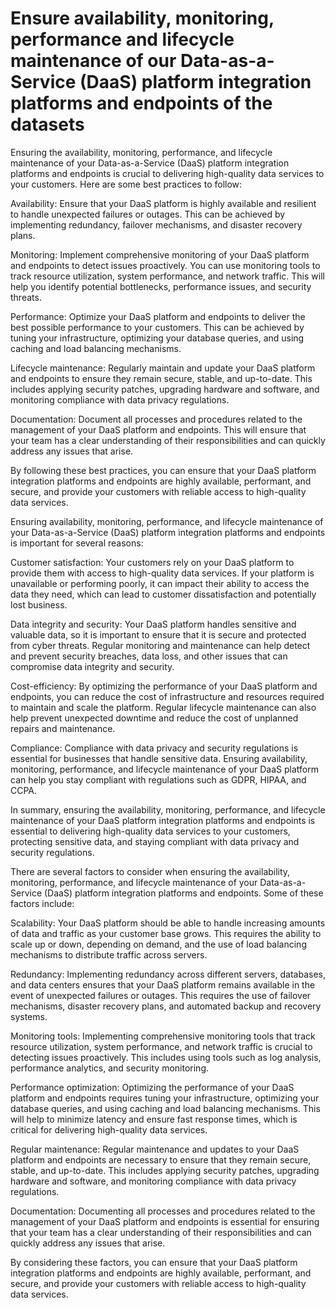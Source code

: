 # Ensure availability, monitoring, performance and lifecycle maintenance of our Data-as-a-Service (DaaS) platform integration platforms and endpoints of the datasets

Ensuring the availability, monitoring, performance, and lifecycle maintenance of your Data-as-a-Service (DaaS) platform integration platforms and endpoints is crucial to delivering high-quality data services to your customers. Here are some best practices to follow:

Availability: Ensure that your DaaS platform is highly available and resilient to handle unexpected failures or outages. This can be achieved by implementing redundancy, failover mechanisms, and disaster recovery plans.

Monitoring: Implement comprehensive monitoring of your DaaS platform and endpoints to detect issues proactively. You can use monitoring tools to track resource utilization, system performance, and network traffic. This will help you identify potential bottlenecks, performance issues, and security threats.

Performance: Optimize your DaaS platform and endpoints to deliver the best possible performance to your customers. This can be achieved by tuning your infrastructure, optimizing your database queries, and using caching and load balancing mechanisms.

Lifecycle maintenance: Regularly maintain and update your DaaS platform and endpoints to ensure they remain secure, stable, and up-to-date. This includes applying security patches, upgrading hardware and software, and monitoring compliance with data privacy regulations.

Documentation: Document all processes and procedures related to the management of your DaaS platform and endpoints. This will ensure that your team has a clear understanding of their responsibilities and can quickly address any issues that arise.

By following these best practices, you can ensure that your DaaS platform integration platforms and endpoints are highly available, performant, and secure, and provide your customers with reliable access to high-quality data services.

Ensuring availability, monitoring, performance, and lifecycle maintenance of your Data-as-a-Service (DaaS) platform integration platforms and endpoints is important for several reasons:

Customer satisfaction: Your customers rely on your DaaS platform to provide them with access to high-quality data services. If your platform is unavailable or performing poorly, it can impact their ability to access the data they need, which can lead to customer dissatisfaction and potentially lost business.

Data integrity and security: Your DaaS platform handles sensitive and valuable data, so it is important to ensure that it is secure and protected from cyber threats. Regular monitoring and maintenance can help detect and prevent security breaches, data loss, and other issues that can compromise data integrity and security.

Cost-efficiency: By optimizing the performance of your DaaS platform and endpoints, you can reduce the cost of infrastructure and resources required to maintain and scale the platform. Regular lifecycle maintenance can also help prevent unexpected downtime and reduce the cost of unplanned repairs and maintenance.

Compliance: Compliance with data privacy and security regulations is essential for businesses that handle sensitive data. Ensuring availability, monitoring, performance, and lifecycle maintenance of your DaaS platform can help you stay compliant with regulations such as GDPR, HIPAA, and CCPA.

In summary, ensuring the availability, monitoring, performance, and lifecycle maintenance of your DaaS platform integration platforms and endpoints is essential to delivering high-quality data services to your customers, protecting sensitive data, and staying compliant with data privacy and security regulations.

There are several factors to consider when ensuring the availability, monitoring, performance, and lifecycle maintenance of your Data-as-a-Service (DaaS) platform integration platforms and endpoints. Some of these factors include:

Scalability: Your DaaS platform should be able to handle increasing amounts of data and traffic as your customer base grows. This requires the ability to scale up or down, depending on demand, and the use of load balancing mechanisms to distribute traffic across servers.

Redundancy: Implementing redundancy across different servers, databases, and data centers ensures that your DaaS platform remains available in the event of unexpected failures or outages. This requires the use of failover mechanisms, disaster recovery plans, and automated backup and recovery systems.

Monitoring tools: Implementing comprehensive monitoring tools that track resource utilization, system performance, and network traffic is crucial to detecting issues proactively. This includes using tools such as log analysis, performance analytics, and security monitoring.

Performance optimization: Optimizing the performance of your DaaS platform and endpoints requires tuning your infrastructure, optimizing your database queries, and using caching and load balancing mechanisms. This will help to minimize latency and ensure fast response times, which is critical for delivering high-quality data services.

Regular maintenance: Regular maintenance and updates to your DaaS platform and endpoints are necessary to ensure that they remain secure, stable, and up-to-date. This includes applying security patches, upgrading hardware and software, and monitoring compliance with data privacy regulations.

Documentation: Documenting all processes and procedures related to the management of your DaaS platform and endpoints is essential for ensuring that your team has a clear understanding of their responsibilities and can quickly address any issues that arise.

By considering these factors, you can ensure that your DaaS platform integration platforms and endpoints are highly available, performant, and secure, and provide your customers with reliable access to high-quality data services.
